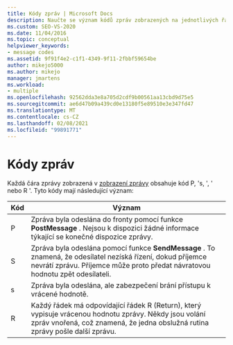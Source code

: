 ```yaml
---
title: Kódy zpráv | Microsoft Docs
description: Naučte se význam kódů zpráv zobrazených na jednotlivých řádcích zpráv v zobrazení zpráv.
ms.custom: SEO-VS-2020
ms.date: 11/04/2016
ms.topic: conceptual
helpviewer_keywords:
- message codes
ms.assetid: 9f91f4e2-c1f1-4349-9f11-2fbbf59654be
author: mikejo5000
ms.author: mikejo
manager: jmartens
ms.workload:
- multiple
ms.openlocfilehash: 92562dda3e8a705d2cdf9b00561aa13cbd9d75e5
ms.sourcegitcommit: ae6d47b09a439cd0e13180f5e89510e3e347fd47
ms.translationtype: MT
ms.contentlocale: cs-CZ
ms.lasthandoff: 02/08/2021
ms.locfileid: "99891771"
---
```

# <a name="message-codes"></a>Kódy zpráv
Každá čára zprávy zobrazená v [zobrazení zprávy](../debugger/messages-view.md) obsahuje kód P, 's, ', ' nebo R '. Tyto kódy mají následující význam:

|Kód|Význam|
|----------|-------------|
|P|Zpráva byla odeslána do fronty pomocí funkce **PostMessage** . Nejsou k dispozici žádné informace týkající se konečné dispozice zprávy.|
|S|Zpráva byla odeslána pomocí funkce **SendMessage** . To znamená, že odesílatel nezíská řízení, dokud příjemce nevrátí zprávu. Příjemce může proto předat návratovou hodnotu zpět odesílateli.|
|s|Zpráva byla odeslána, ale zabezpečení brání přístupu k vrácené hodnotě.|
|R|Každý řádek má odpovídající řádek R (Return), který vypisuje vrácenou hodnotu zprávy. Někdy jsou volání zpráv vnořená, což znamená, že jedna obslužná rutina zprávy pošle další zprávu.|